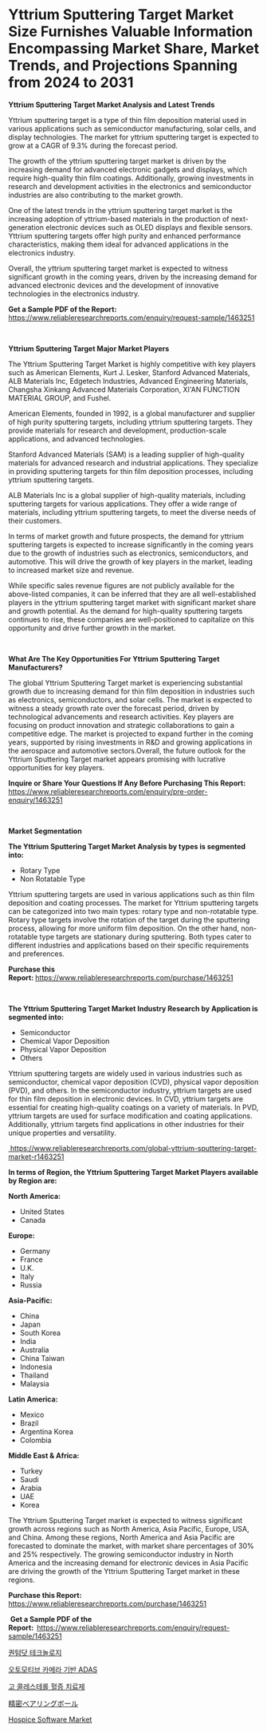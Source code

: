 <p><h1>Yttrium Sputtering Target Market Size Furnishes Valuable Information Encompassing Market Share, Market Trends, and Projections Spanning from 2024 to 2031</h1></p><p><strong>Yttrium Sputtering Target Market Analysis and Latest Trends</strong></p>
<p><p>Yttrium sputtering target is a type of thin film deposition material used in various applications such as semiconductor manufacturing, solar cells, and display technologies. The market for yttrium sputtering target is expected to grow at a CAGR of 9.3% during the forecast period. </p><p>The growth of the yttrium sputtering target market is driven by the increasing demand for advanced electronic gadgets and displays, which require high-quality thin film coatings. Additionally, growing investments in research and development activities in the electronics and semiconductor industries are also contributing to the market growth.</p><p>One of the latest trends in the yttrium sputtering target market is the increasing adoption of yttrium-based materials in the production of next-generation electronic devices such as OLED displays and flexible sensors. Yttrium sputtering targets offer high purity and enhanced performance characteristics, making them ideal for advanced applications in the electronics industry.</p><p>Overall, the yttrium sputtering target market is expected to witness significant growth in the coming years, driven by the increasing demand for advanced electronic devices and the development of innovative technologies in the electronics industry.</p></p>
<p><strong>Get a Sample PDF of the Report:&nbsp;</strong> <a href="https://www.reliableresearchreports.com/enquiry/request-sample/1463251">https://www.reliableresearchreports.com/enquiry/request-sample/1463251</a></p>
<p>&nbsp;</p>
<p><strong>Yttrium Sputtering Target Major Market Players</strong></p>
<p><p>The Yttrium Sputtering Target Market is highly competitive with key players such as American Elements, Kurt J. Lesker, Stanford Advanced Materials, ALB Materials Inc, Edgetech Industries, Advanced Engineering Materials, Changsha Xinkang Advanced Materials Corporation, XI'AN FUNCTION MATERIAL GROUP, and Fushel.</p><p>American Elements, founded in 1992, is a global manufacturer and supplier of high purity sputtering targets, including yttrium sputtering targets. They provide materials for research and development, production-scale applications, and advanced technologies.</p><p>Stanford Advanced Materials (SAM) is a leading supplier of high-quality materials for advanced research and industrial applications. They specialize in providing sputtering targets for thin film deposition processes, including yttrium sputtering targets.</p><p>ALB Materials Inc is a global supplier of high-quality materials, including sputtering targets for various applications. They offer a wide range of materials, including yttrium sputtering targets, to meet the diverse needs of their customers.</p><p>In terms of market growth and future prospects, the demand for yttrium sputtering targets is expected to increase significantly in the coming years due to the growth of industries such as electronics, semiconductors, and automotive. This will drive the growth of key players in the market, leading to increased market size and revenue.</p><p>While specific sales revenue figures are not publicly available for the above-listed companies, it can be inferred that they are all well-established players in the yttrium sputtering target market with significant market share and growth potential. As the demand for high-quality sputtering targets continues to rise, these companies are well-positioned to capitalize on this opportunity and drive further growth in the market.</p></p>
<p>&nbsp;</p>
<p><strong>What Are The Key Opportunities For Yttrium Sputtering Target Manufacturers?</strong></p>
<p><p>The global Yttrium Sputtering Target market is experiencing substantial growth due to increasing demand for thin film deposition in industries such as electronics, semiconductors, and solar cells. The market is expected to witness a steady growth rate over the forecast period, driven by technological advancements and research activities. Key players are focusing on product innovation and strategic collaborations to gain a competitive edge. The market is projected to expand further in the coming years, supported by rising investments in R&D and growing applications in the aerospace and automotive sectors.Overall, the future outlook for the Yttrium Sputtering Target market appears promising with lucrative opportunities for key players.</p></p>
<p><strong>Inquire or Share Your Questions If Any Before Purchasing This Report:</strong> <a href="https://www.reliableresearchreports.com/enquiry/pre-order-enquiry/1463251">https://www.reliableresearchreports.com/enquiry/pre-order-enquiry/1463251</a></p>
<p>&nbsp;</p>
<p><strong>Market Segmentation</strong></p>
<p><strong>The Yttrium Sputtering Target Market Analysis by types is segmented into:</strong></p>
<p><ul><li>Rotary Type</li><li>Non Rotatable Type</li></ul></p>
<p><p>Yttrium sputtering targets are used in various applications such as thin film deposition and coating processes. The market for Yttrium sputtering targets can be categorized into two main types: rotary type and non-rotatable type. Rotary type targets involve the rotation of the target during the sputtering process, allowing for more uniform film deposition. On the other hand, non-rotatable type targets are stationary during sputtering. Both types cater to different industries and applications based on their specific requirements and preferences.</p></p>
<p><strong>Purchase this Report:&nbsp;</strong><a href="https://www.reliableresearchreports.com/purchase/1463251">https://www.reliableresearchreports.com/purchase/1463251</a></p>
<p>&nbsp;</p>
<p><strong>The Yttrium Sputtering Target Market Industry Research by Application is segmented into:</strong></p>
<p><ul><li>Semiconductor</li><li>Chemical Vapor Deposition</li><li>Physical Vapor Deposition</li><li>Others</li></ul></p>
<p><p>Yttrium sputtering targets are widely used in various industries such as semiconductor, chemical vapor deposition (CVD), physical vapor deposition (PVD), and others. In the semiconductor industry, yttrium targets are used for thin film deposition in electronic devices. In CVD, yttrium targets are essential for creating high-quality coatings on a variety of materials. In PVD, yttrium targets are used for surface modification and coating applications. Additionally, yttrium targets find applications in other industries for their unique properties and versatility.</p></p>
<p><a href="https://www.reliableresearchreports.com/global-yttrium-sputtering-target-market-r1463251">&nbsp;https://www.reliableresearchreports.com/global-yttrium-sputtering-target-market-r1463251</a></p>
<p><strong>In terms of Region, the Yttrium Sputtering Target Market Players available by Region are:</strong></p>
<p>
    <p> <strong> North America: </strong>
        <ul>
            <li>United States</li>
            <li>Canada</li>
        </ul>
        </p> 
    <p> <strong> Europe: </strong>
        <ul>
            <li>Germany</li>
            <li>France</li>
            <li>U.K.</li>
            <li>Italy</li>
            <li>Russia</li>
        </ul>
        </p> 
    <p> <strong> Asia-Pacific: </strong>
        <ul>
            <li>China</li>
            <li>Japan</li>
            <li>South Korea</li>
            <li>India</li>
            <li>Australia</li>
            <li>China Taiwan</li>
            <li>Indonesia</li>
            <li>Thailand</li>
            <li>Malaysia</li>
        </ul>
        </p> 
    <p> <strong> Latin America: </strong>
        <ul>
            <li>Mexico</li>
            <li>Brazil</li>
            <li>Argentina Korea</li>
            <li>Colombia</li>
        </ul>
        </p> 
    <p> <strong> Middle East & Africa: </strong>
        <ul>
            <li>Turkey</li>
            <li>Saudi</li>
            <li>Arabia</li>
            <li>UAE</li>
            <li>Korea</li>
        </ul>
    </p>
    </p>
<p><p>The Yttrium Sputtering Target market is expected to witness significant growth across regions such as North America, Asia Pacific, Europe, USA, and China. Among these regions, North America and Asia Pacific are forecasted to dominate the market, with market share percentages of 30% and 25% respectively. The growing semiconductor industry in North America and the increasing demand for electronic devices in Asia Pacific are driving the growth of the Yttrium Sputtering Target market in these regions.</p></p>
<p><strong>Purchase this Report: </strong><a href="https://www.reliableresearchreports.com/purchase/1463251">https://www.reliableresearchreports.com/purchase/1463251</a></p>
<p>&nbsp;<strong>Get a Sample PDF of the Report:&nbsp;&nbsp;</strong><a href="https://www.reliableresearchreports.com/enquiry/request-sample/1463251">https://www.reliableresearchreports.com/enquiry/request-sample/1463251</a></p>
<p><strong></strong></p>
<p><p><a href="https://medium.com/@ikeschumm04/%EC%96%91%EC%9E%90%EB%8F%84%ED%8A%B8-%EA%B8%B0%EC%88%A0-%EC%8B%9C%EC%9E%A5-%EC%A7%80%ED%91%9C-%ED%95%B4%EB%8F%85-%EC%8B%9C%EC%9E%A5-%EC%A0%90%EC%9C%A0%EC%9C%A8-%ED%8A%B8%EB%A0%8C%EB%93%9C-%EB%B0%8F-%EC%84%B1%EC%9E%A5-%ED%8C%A8%ED%84%B4-4f2b54b1c3d4">퀀텀닷 테크놀로지</a></p><p><a href="https://github.com/AlbertotDouglas44367/Market-Research-Report-List-2/blob/main/4070591129004.md">오토모티브 카메라 기반 ADAS</a></p><p><a href="https://github.com/tasfiyaj85/Market-Research-Report-List-1/blob/main/8072044129003.md">고 콜레스테롤 혈증 치료제</a></p><p><a href="https://github.com/JanickJohns/Market-Research-Report-List-1/blob/main/635680790187.md">精密ベアリングボール</a></p><p><a href="https://github.com/AnnChovey2023/Market-Research-Report-List-1/blob/main/hospice-software-market.md">Hospice Software Market</a></p></p>